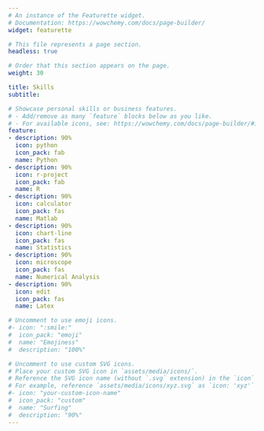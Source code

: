 ```yaml
---
# An instance of the Featurette widget.
# Documentation: https://wowchemy.com/docs/page-builder/
widget: featurette

# This file represents a page section.
headless: true

# Order that this section appears on the page.
weight: 30

title: Skills
subtitle:

# Showcase personal skills or business features.
# - Add/remove as many `feature` blocks below as you like.
# - For available icons, see: https://wowchemy.com/docs/page-builder/#icons
feature:
- description: 90%
  icon: python
  icon_pack: fab
  name: Python
- description: 90%
  icon: r-project
  icon_pack: fab
  name: R
- description: 90%
  icon: calculator
  icon_pack: fas
  name: Matlab
- description: 90%
  icon: chart-line
  icon_pack: fas
  name: Statistics
- description: 90%
  icon: microscope
  icon_pack: fas
  name: Numerical Analysis
- description: 90%
  icon: edit
  icon_pack: fas
  name: Latex

# Uncomment to use emoji icons.
#- icon: ":smile:"
#  icon_pack: "emoji"
#  name: "Emojiness"
#  description: "100%"  

# Uncomment to use custom SVG icons.
# Place your custom SVG icon in `assets/media/icons/`.
# Reference the SVG icon name (without `.svg` extension) in the `icon` field.
# For example, reference `assets/media/icons/xyz.svg` as `icon: 'xyz'`
#- icon: "your-custom-icon-name"
#  icon_pack: "custom"
#  name: "Surfing"
#  description: "90%"
---
```

